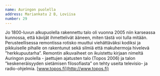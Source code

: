 ```yaml
---
name: Auringon puolella
address: Mariankatu 2 B, Loviisa
number: 29
---
```

Jo 1800-luvun alkupuolella rakennettu talo oli vuonna 2005 niin karseassa kunnossa, että kävijät ihmettelivät ääneen, miten tästä voi tulla mitään. Perusteellisessa remontissa rotisko muuttui viehättäväksi kodiksi ja pikkuiselle pihalle on rakentunut sekä silmiä että makuhermoja hivelevä ”herkkupuutarha”. Remontin alkuvaiheet on ikuistettu kirjaan nimeltä Auringon puolella - jaettujen ajatusten talo (Topos 2006) ja talon ”keskeneräisyyden sietämisen filosofiasta” on tehty useita televisio- ja radio-ohjelmia. [www.topos.fi](http://www.topos.fi)